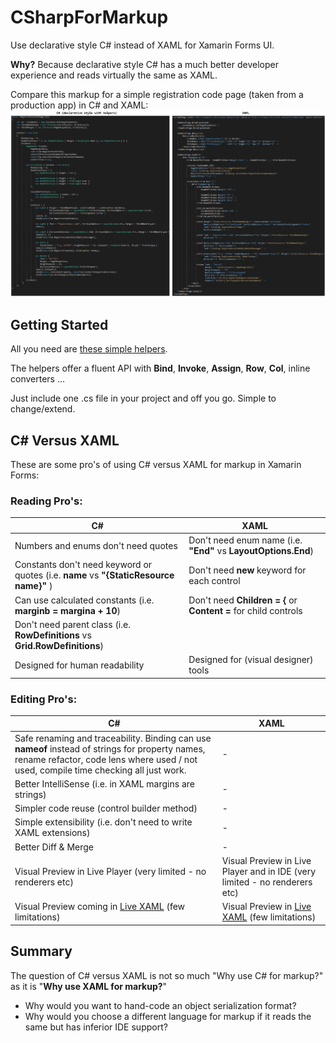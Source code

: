 # CSharpForMarkup
Use declarative style C# instead of XAML for Xamarin Forms UI.

**Why?** Because declarative style C# has a much better developer experience and reads virtually the same as XAML.

Compare this markup for a simple registration code page (taken from a production app) in C# and XAML:
![C Sharp Versus X A M L](img/CSharpVersusXAML.png)

## Getting Started
All you need are [these simple helpers](src/XamarinFormsMarkupExtensions.cs).

The helpers offer a fluent API with **Bind**, **Invoke**, **Assign**, **Row**, **Col**, inline converters ...

Just include one .cs file in your project and off you go. Simple to change/extend.

## C# Versus XAML
These are some pro's of using C# versus XAML for markup in Xamarin Forms:

### Reading Pro's:

|      C#                                                                    |      XAML     |
| -------------                                                              | ------------- |
| Numbers and enums don't need quotes                                                        | Don't need enum name (i.e. **"End"** vs **LayoutOptions.End**) |
| Constants don't need keyword or quotes (i.e. **name** vs **"\{StaticResource name\}"** )   | Don't need **new** keyword for each control
| Can use calculated constants (i.e. **marginb = margina + 10**)                             | Don't need **Children = \{** or **Content =** for child controls  |
| Don't need parent class (i.e. **RowDefinitions** vs **Grid.RowDefinitions**)               |                                                                   |
| Designed for human readability                                                             | Designed for (visual designer) tools |
  
### Editing Pro's:

|      C#                                                                    |      XAML     |
| -------------                                                              | ------------- |
| Safe renaming and traceability. Binding can use **nameof** instead of strings for property names, rename refactor, code lens where used / not used, compile time checking all just work. | - |
| Better IntelliSense (i.e. in XAML margins are strings) | - |
| Simpler code reuse (control builder method) | - |
| Simple extensibility (i.e. don't need to write XAML extensions) | - |
| Better Diff & Merge | - |
| Visual Preview in Live Player (very limited - no renderers etc) | Visual Preview in Live Player and in IDE (very limited - no renderers etc)
| Visual Preview coming in [Live XAML](https://www.livexaml.com/) (few limitations) | Visual Preview in [Live XAML](https://www.livexaml.com/) (few limitations) 

## Summary
The question of C# versus XAML is not so much "Why use C# for markup?" as it is "**Why use XAML for markup?**"

- Why would you want to hand-code an object serialization format?
- Why would you choose a different language for markup if it reads the same but has inferior IDE support?
